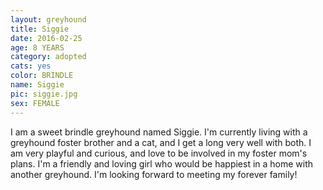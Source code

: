 ```yaml
---
layout: greyhound
title: Siggie
date: 2016-02-25
age: 8 YEARS
category: adopted
cats: yes
color: BRINDLE
name: Siggie
pic: siggie.jpg
sex: FEMALE
---
```


I am a sweet brindle greyhound named Siggie. I'm currently living with a greyhound foster brother and a cat, and I get a long very well with both. I am very playful and curious, and love to be involved in my foster mom's plans. I'm a friendly and loving girl who would be happiest in a home with another greyhound. I'm looking forward to meeting my forever family!